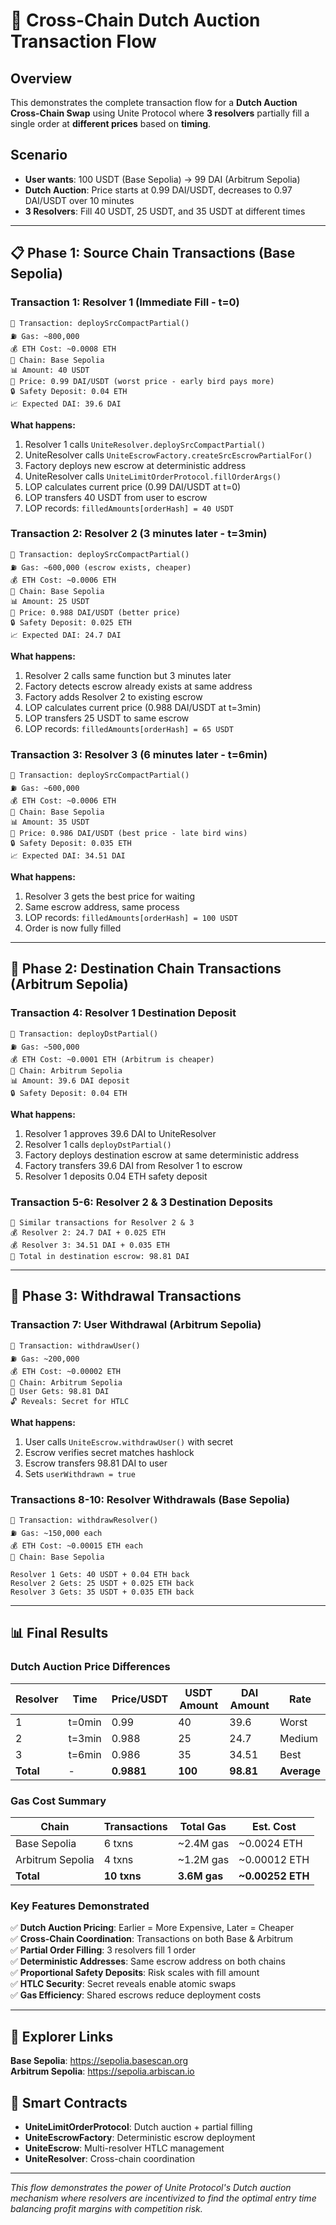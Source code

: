 # 🌉 Cross-Chain Dutch Auction Transaction Flow

## Overview
This demonstrates the complete transaction flow for a **Dutch Auction Cross-Chain Swap** using Unite Protocol where **3 resolvers** partially fill a single order at **different prices** based on **timing**.

## Scenario
- **User wants**: 100 USDT (Base Sepolia) → 99 DAI (Arbitrum Sepolia)
- **Dutch Auction**: Price starts at 0.99 DAI/USDT, decreases to 0.97 DAI/USDT over 10 minutes
- **3 Resolvers**: Fill 40 USDT, 25 USDT, and 35 USDT at different times

---

## 📋 Phase 1: Source Chain Transactions (Base Sepolia)

### Transaction 1: Resolver 1 (Immediate Fill - t=0)
```
📝 Transaction: deploySrcCompactPartial()
⛽ Gas: ~800,000
💰 ETH Cost: ~0.0008 ETH
🔗 Chain: Base Sepolia
📊 Amount: 40 USDT
💎 Price: 0.99 DAI/USDT (worst price - early bird pays more)
🔒 Safety Deposit: 0.04 ETH
📈 Expected DAI: 39.6 DAI
```

**What happens:**
1. Resolver 1 calls `UniteResolver.deploySrcCompactPartial()`
2. UniteResolver calls `UniteEscrowFactory.createSrcEscrowPartialFor()`
3. Factory deploys new escrow at deterministic address
4. UniteResolver calls `UniteLimitOrderProtocol.fillOrderArgs()`
5. LOP calculates current price (0.99 DAI/USDT at t=0)
6. LOP transfers 40 USDT from user to escrow
7. LOP records: `filledAmounts[orderHash] = 40 USDT`

### Transaction 2: Resolver 2 (3 minutes later - t=3min)
```
📝 Transaction: deploySrcCompactPartial()
⛽ Gas: ~600,000 (escrow exists, cheaper)
💰 ETH Cost: ~0.0006 ETH
🔗 Chain: Base Sepolia
📊 Amount: 25 USDT
💎 Price: 0.988 DAI/USDT (better price)
🔒 Safety Deposit: 0.025 ETH
📈 Expected DAI: 24.7 DAI
```

**What happens:**
1. Resolver 2 calls same function but 3 minutes later
2. Factory detects escrow already exists at same address
3. Factory adds Resolver 2 to existing escrow
4. LOP calculates current price (0.988 DAI/USDT at t=3min)
5. LOP transfers 25 USDT to same escrow
6. LOP records: `filledAmounts[orderHash] = 65 USDT`

### Transaction 3: Resolver 3 (6 minutes later - t=6min)
```
📝 Transaction: deploySrcCompactPartial()
⛽ Gas: ~600,000
💰 ETH Cost: ~0.0006 ETH
🔗 Chain: Base Sepolia
📊 Amount: 35 USDT
💎 Price: 0.986 DAI/USDT (best price - late bird wins)
🔒 Safety Deposit: 0.035 ETH
📈 Expected DAI: 34.51 DAI
```

**What happens:**
1. Resolver 3 gets the best price for waiting
2. Same escrow address, same process
3. LOP records: `filledAmounts[orderHash] = 100 USDT`
4. Order is now fully filled

---

## 🌉 Phase 2: Destination Chain Transactions (Arbitrum Sepolia)

### Transaction 4: Resolver 1 Destination Deposit
```
📝 Transaction: deployDstPartial()
⛽ Gas: ~500,000
💰 ETH Cost: ~0.0001 ETH (Arbitrum is cheaper)
🔗 Chain: Arbitrum Sepolia
📊 Amount: 39.6 DAI deposit
🔒 Safety Deposit: 0.04 ETH
```

**What happens:**
1. Resolver 1 approves 39.6 DAI to UniteResolver
2. Resolver 1 calls `deployDstPartial()`
3. Factory deploys destination escrow at same deterministic address
4. Factory transfers 39.6 DAI from Resolver 1 to escrow
5. Resolver 1 deposits 0.04 ETH safety deposit

### Transaction 5-6: Resolver 2 & 3 Destination Deposits
```
📝 Similar transactions for Resolver 2 & 3
💰 Resolver 2: 24.7 DAI + 0.025 ETH
💰 Resolver 3: 34.51 DAI + 0.035 ETH
💎 Total in destination escrow: 98.81 DAI
```

---

## 🎯 Phase 3: Withdrawal Transactions

### Transaction 7: User Withdrawal (Arbitrum Sepolia)
```
📝 Transaction: withdrawUser()
⛽ Gas: ~200,000
💰 ETH Cost: ~0.00002 ETH
🔗 Chain: Arbitrum Sepolia
🎁 User Gets: 98.81 DAI
🔓 Reveals: Secret for HTLC
```

**What happens:**
1. User calls `UniteEscrow.withdrawUser()` with secret
2. Escrow verifies secret matches hashlock
3. Escrow transfers 98.81 DAI to user
4. Sets `userWithdrawn = true`

### Transactions 8-10: Resolver Withdrawals (Base Sepolia)
```
📝 Transaction: withdrawResolver()
⛽ Gas: ~150,000 each
💰 ETH Cost: ~0.00015 ETH each
🔗 Chain: Base Sepolia

Resolver 1 Gets: 40 USDT + 0.04 ETH back
Resolver 2 Gets: 25 USDT + 0.025 ETH back  
Resolver 3 Gets: 35 USDT + 0.035 ETH back
```

---

## 📊 Final Results

### Dutch Auction Price Differences
| Resolver | Time | Price/USDT | USDT Amount | DAI Amount | Rate |
|----------|------|------------|-------------|------------|------|
| 1 | t=0min | 0.99 | 40 | 39.6 | Worst |
| 2 | t=3min | 0.988 | 25 | 24.7 | Medium |
| 3 | t=6min | 0.986 | 35 | 34.51 | Best |
| **Total** | - | **0.9881** | **100** | **98.81** | **Average** |

### Gas Cost Summary
| Chain | Transactions | Total Gas | Est. Cost |
|-------|--------------|-----------|-----------|
| Base Sepolia | 6 txns | ~2.4M gas | ~0.0024 ETH |
| Arbitrum Sepolia | 4 txns | ~1.2M gas | ~0.00012 ETH |
| **Total** | **10 txns** | **3.6M gas** | **~0.00252 ETH** |

### Key Features Demonstrated
✅ **Dutch Auction Pricing**: Earlier = More Expensive, Later = Cheaper  
✅ **Cross-Chain Coordination**: Transactions on both Base & Arbitrum  
✅ **Partial Order Filling**: 3 resolvers fill 1 order  
✅ **Deterministic Addresses**: Same escrow address on both chains  
✅ **Proportional Safety Deposits**: Risk scales with fill amount  
✅ **HTLC Security**: Secret reveals enable atomic swaps  
✅ **Gas Efficiency**: Shared escrows reduce deployment costs  

---

## 🔗 Explorer Links

**Base Sepolia**: https://sepolia.basescan.org  
**Arbitrum Sepolia**: https://sepolia.arbiscan.io

## 📝 Smart Contracts

- **UniteLimitOrderProtocol**: Dutch auction + partial filling
- **UniteEscrowFactory**: Deterministic escrow deployment  
- **UniteEscrow**: Multi-resolver HTLC management
- **UniteResolver**: Cross-chain coordination

---

*This flow demonstrates the power of Unite Protocol's Dutch auction mechanism where resolvers are incentivized to find the optimal entry time balancing profit margins with competition risk.*